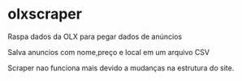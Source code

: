 # olxscraper
Raspa dados da OLX para pegar dados de anúncios

Salva anuncios com nome,preço e local em um arquivo CSV

Scraper nao funciona mais devido a mudanças na estrutura do site. 
